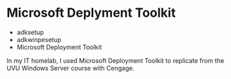 <h1>Microsoft Deplyment Toolkit</h1>

<p>
 <ul>
   <li>adksetup</li>
   <li>adkwinpesetup</li>
   <li>Microsoft Deployment Toolkit</li>
 </ul>

</p>

<p>In my IT homelab, I used Microsoft Deployment Toolkit to replicate from the UVU Windows Server course with Cengage.

</p>
